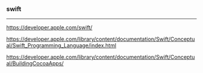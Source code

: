 ### swift
---

https://developer.apple.com/swift/

https://developer.apple.com/library/content/documentation/Swift/Conceptual/Swift_Programming_Language/index.html

https://developer.apple.com/library/content/documentation/Swift/Conceptual/BuildingCocoaApps/

